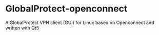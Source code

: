 # GlobalProtect-openconnect
A GlobalProtect VPN client (GUI) for Linux based on Openconnect and written with Qt5
